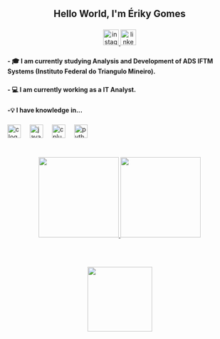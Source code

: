 <h2 align="center">Hello World, I'm Ériky Gomes</h2>

###

<div align="center">
  <a href="https://instagram.com/eriky_gomes_" target="_blank">
    <img src="https://img.shields.io/static/v1?message=Instagram&logo=instagram&label=&color=E4405F&logoColor=white&labelColor=&style=for-the-badge" height="35" alt="instagram logo"  />
  </a>
  <a href="https://www.linkedin.com/in/eriky-gomes-da-silva-317876207" target="_blank">
    <img src="https://img.shields.io/static/v1?message=LinkedIn&logo=linkedin&label=&color=0077B5&logoColor=white&labelColor=&style=for-the-badge" height="35" alt="linkedin logo"  />
  </a>
</div>

###

<h4 align="left">- 🎓 I am currently studying Analysis and Development of ADS IFTM Systems (Instituto Federal do Triangulo Mineiro).</h3>

###

<h4 align="left">- 💻 I am currently working as a IT Analyst.</h3>

###

<h4 align="left">-💡 I have knowledge in...</h3>

###

<div align="left">
  <img src="https://cdn.jsdelivr.net/gh/devicons/devicon/icons/c/c-original.svg" height="30" alt="c logo"  />
  <img width="12" />
  <img src="https://cdn.jsdelivr.net/gh/devicons/devicon/icons/java/java-original.svg" height="30" alt="java logo"  />
  <img width="12" />
  <img src="https://cdn.jsdelivr.net/gh/devicons/devicon/icons/cplusplus/cplusplus-original.svg" height="30" alt="cplusplus logo"  />
  <img width="12" />
  <img src="https://cdn.jsdelivr.net/gh/devicons/devicon/icons/python/python-original.svg" height="30" alt="python logo"  />
</div>

###

<div style="display: inline_block"><br>
    <div align="center">
        <a href="https://github.com/MacLovin17"><img height="180em" src="https://github-readme-stats.vercel.app/api?username=MacLovin17&show_icons=true&theme=gotham&include_all_commits=true&count_private=true">
        <img height="180em" src="https://github-readme-stats.vercel.app/api/top-langs/?username=MacLovin17&layout=compact&langs_count=7&theme=gotham"></a>
    </div> 

###

<br clear="both">



###

<div align="center">
  <img height="145" src="https://media.giphy.com/media/mlBDoVLOGidEc/giphy.gif?cid=ecf05e47igdxnoof1w467xgso6tlmjlfzam3boqu8o0gah0a&ep=v1_gifs_search&rid=giphy.gif&ct=g"  />
</div>

###
